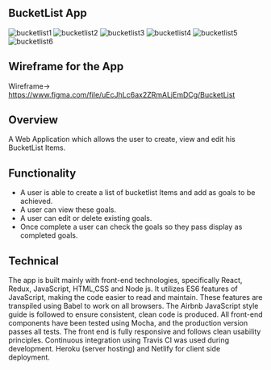 ## BucketList App

![bucketlist1](https://user-images.githubusercontent.com/27262988/39166951-6d117cd8-475a-11e8-8965-2963b219e0c3.JPG)
![bucketlist2](https://user-images.githubusercontent.com/27262988/39166952-6d518f30-475a-11e8-9d53-865ea9081fa5.JPG)
![bucketlist3](https://user-images.githubusercontent.com/27262988/39166953-6d76417c-475a-11e8-8cba-5ccc6cb66620.JPG)
![bucketlist4](https://user-images.githubusercontent.com/27262988/39166954-6d9c6f82-475a-11e8-8cbe-8333a51a2380.JPG)
![bucketlist5](https://user-images.githubusercontent.com/27262988/39166955-6dba4b88-475a-11e8-8d78-fcc9aead2cc7.JPG)
![bucketlist6](https://user-images.githubusercontent.com/27262988/39166956-6dd69d4c-475a-11e8-9fce-65d3a99ad5f8.JPG)

## Wireframe for the App

Wireframe-> https://www.figma.com/file/uEcJhLc6ax2ZRmALjEmDCg/BucketList

## Overview

A Web Application which allows the user to create, view and edit his BucketList Items.

## Functionality

- A user is able to create a list of bucketlist Items and add as goals to be achieved.
- A user can view these goals.
- A user can edit or delete existing goals.
- Once complete a user can check the goals so they pass display as completed goals.

## Technical

The app is built mainly with front-end technologies, specifically React, Redux, JavaScript, HTML,CSS and Node js. 
It utilizes ES6 features of JavaScript, making the code easier to read and maintain. These features are transpiled using Babel to work on all browsers.
The Airbnb JavaScript style guide is followed to ensure consistent, clean code is produced.
All front-end components have been tested using Mocha, and the production version passes all tests.
The front end is fully responsive and follows clean usability principles.
Continuous integration using Travis CI was used during development.
Heroku (server hosting) and Netlify for client side deployment.
